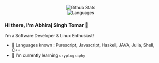 <!-- List Of Websites-->
[gmail]: mailto:abhirajsinghtomar@gmail.com

<p align="center">
    <img alt="Github Stats" src="https://github-readme-stats.vercel.app/api?username=itsabhiraj01&show_icons=true&include_all_commits=true&hide=stars,contribs" />
    <br />
    <img alt="Languages" src="https://github-readme-stats.vercel.app/api/top-langs/?username=itsabhiraj01" /> 
</p>

### Hi there, I'm Abhiraj Singh Tomar 👋

I'm a Software Developer & Linux Enthusiast!
- 🔭 Languages known : Purescript, Javascript, Haskell, JAVA, Julia, Shell, C++
- 🌱 I’m currently learning `cryptography`


<br />
